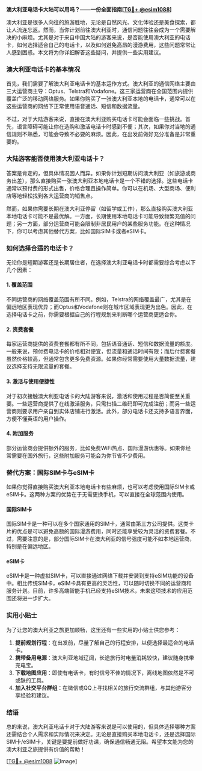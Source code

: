 **澳大利亚电话卡大陆可以用吗？——一份全面指南[[TG💪+ @esim1088](https://t.me/s/esim1088)]**

澳大利亚是很多人向往的旅游胜地，无论是自然风光、文化体验还是美食探索，都让人流连忘返。然而，当你计划前往澳大利亚时，通信问题往往会成为一个需要解决的小麻烦。尤其是对于来自中国大陆的游客来说，是否能使用澳大利亚的电话卡，如何选择适合自己的电话卡，以及如何避免高昂的漫游费用，这些问题常常让人感到困惑。本文将为你详细解答这些疑问，并提供一些实用建议。

### 澳大利亚电话卡的基本情况

首先，我们需要了解澳大利亚电话卡的基本运作方式。澳大利亚的通信网络主要由三大运营商主导：Optus、Telstra和Vodafone。这三家运营商在全国范围内提供覆盖广泛的移动网络服务。如果你购买了一张澳大利亚本地的电话卡，通常可以在这些运营商的网络下正常使用语音通话、短信和数据流量。

不过，对于大陆游客来说，直接在澳大利亚购买电话卡可能会面临一些挑战。首先，语言障碍可能让你在选购和激活电话卡时感到不便；其次，如果你对当地的通信规则不熟悉，可能会导致不必要的麻烦。因此，在出发前做好充分准备是非常重要的。

### 大陆游客能否使用澳大利亚电话卡？

答案是肯定的，但具体情况因人而异。如果你计划短期访问澳大利亚（如旅游或商务出差），那么直接购买一张澳大利亚本地电话卡是一个不错的选择。这些电话卡通常以预付费的形式出售，价格合理且操作简单。你可以在机场、大型商场、便利店等地轻松找到各大运营商的销售点。

然而，如果你需要长期在澳大利亚停留（如留学或工作），那么直接购买澳大利亚本地电话卡可能不是最优解。一方面，长期使用本地电话卡可能导致频繁充值的问题；另一方面，部分运营商可能会限制非居民用户的某些服务功能。在这种情况下，你可以考虑其他替代方案，比如国际SIM卡或者eSIM卡。

### 如何选择合适的电话卡？

无论你是短期游客还是长期居住者，在选择澳大利亚电话卡时都需要综合考虑以下几个因素：

#### 1. **覆盖范围**
   不同运营商的网络覆盖范围有所不同。例如，Telstra的网络覆盖最广，尤其是在偏远地区表现优异；而Optus和Vodafone则在城市区域表现更为出色。因此，在选择电话卡之前，你需要根据自己的行程规划来判断哪个运营商更适合你。

#### 2. **资费套餐**
   每家运营商提供的资费套餐都有所不同，包括语音通话、短信和数据流量的额度。一般来说，预付费电话卡的价格相对便宜，但流量和通话时间有限；而后付费套餐虽然价格较高，但通常包含更多免费资源。如果你经常需要使用大量数据流量，建议选择支持无限流量的套餐。

#### 3. **激活与使用便捷性**
   对于初次接触澳大利亚电话卡的大陆游客来说，激活和使用过程是否简便至关重要。一些运营商提供了在线激活服务，只需扫描二维码即可完成注册；而另一些运营商则要求用户亲自到实体店铺进行激活。此外，部分电话卡还支持多语言界面，方便不懂英语的用户操作。

#### 4. **附加服务**
   部分运营商会提供额外的服务，比如免费WiFi热点、国际漫游优惠等。如果你经常需要在国外旅行，这些附加服务可能会为你节省不少费用。

### 替代方案：国际SIM卡与eSIM卡

如果你觉得直接购买澳大利亚本地电话卡有些麻烦，也可以考虑使用国际SIM卡或eSIM卡。这两种方案的优势在于无需更换手机，可以直接在全球范围内使用。

#### 国际SIM卡
国际SIM卡是一种可以在多个国家通用的SIM卡，通常由第三方公司提供。这类卡片的优点是可以避免高额的国际漫游费用，同时还能享受较为灵活的资费套餐。不过，需要注意的是，部分国际SIM卡在澳大利亚的信号强度可能不如本地运营商，特别是在偏远地区。

#### eSIM卡
eSIM卡是一种虚拟SIM卡，可以直接通过网络下载并安装到支持eSIM功能的设备中。相比传统SIM卡，eSIM卡具有更高的灵活性，可以随时切换不同的运营商和服务计划。目前，许多高端智能手机已经支持eSIM技术，未来这项技术的应用范围还将进一步扩大。

### 实用小贴士

为了让您的澳大利亚之旅更加顺畅，这里还有一些实用的小贴士供您参考：

1. **提前规划行程**：在出发前，尽量了解自己的行程安排，以便选择最适合的电话卡。
2. **携带备用电源**：澳大利亚地域辽阔，长途旅行时电量消耗较快，建议随身携带充电宝。
3. **下载地图应用**：即使有电话卡，有时信号不佳的情况下，离线地图依然是不可或缺的工具。
4. **加入社交平台群组**：在微信或QQ上寻找相关的旅行交流群组，与其他游客分享经验和建议。

### 结语

总的来说，澳大利亚电话卡对于大陆游客来说是可以使用的，但具体选择哪种方案还需结合个人需求和实际情况来决定。无论是直接购买本地电话卡，还是选择国际SIM卡/eSIM卡，关键是要提前做好功课，确保通信畅通无阻。希望本文能为您的澳大利亚之旅提供有价值的帮助！

[[TG💪+ @esim1088](https://t.me/s/esim1088) ![Image](https://i.postimg.cc/4NQfJmqS/Snipaste-2025-05-13-00-14-12.png)]